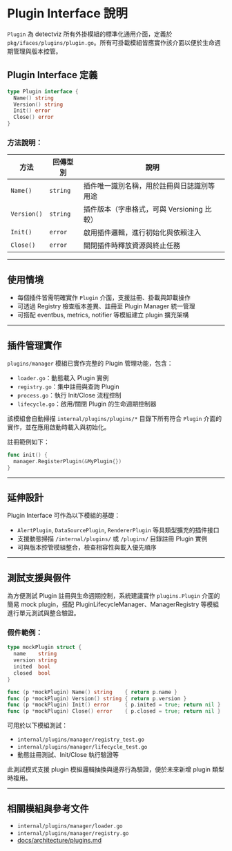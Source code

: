 # Plugin Interface 說明

`Plugin` 為 detectviz 所有外掛模組的標準化通用介面，定義於 `pkg/ifaces/plugins/plugin.go`。所有可掛載模組皆應實作該介面以便於生命週期管理與版本控管。

## Plugin Interface 定義

```go
type Plugin interface {
  Name() string
  Version() string
  Init() error
  Close() error
}
```

### 方法說明：

| 方法     | 回傳型別 | 說明                                         |
|----------|----------|----------------------------------------------|
| `Name()` | `string` | 插件唯一識別名稱，用於註冊與日誌識別等用途     |
| `Version()` | `string` | 插件版本（字串格式，可與 Versioning 比較） |
| `Init()` | `error`  | 啟用插件邏輯，進行初始化與依賴注入             |
| `Close()` | `error` | 關閉插件時釋放資源與終止任務                   |

---

## 使用情境

- 每個插件皆需明確實作 `Plugin` 介面，支援註冊、掛載與卸載操作
- 可透過 Registry 檢查版本差異、註冊至 Plugin Manager 統一管理
- 可搭配 eventbus, metrics, notifier 等模組建立 plugin 擴充架構

---

## 插件管理實作

`plugins/manager` 模組已實作完整的 Plugin 管理功能，包含：

- `loader.go`：動態載入 Plugin 實例
- `registry.go`：集中註冊與查詢 Plugin
- `process.go`：執行 Init/Close 流程控制
- `lifecycle.go`：啟用/關閉 Plugin 的生命週期控制器

該模組會自動掃描 `internal/plugins/plugins/*` 目錄下所有符合 `Plugin` 介面的實作，並在應用啟動時載入與初始化。

註冊範例如下：

```go
func init() {
  manager.RegisterPlugin(&MyPlugin{})
}
```

---

## 延伸設計

Plugin Interface 可作為以下模組的基礎：

- `AlertPlugin`, `DataSourcePlugin`, `RendererPlugin` 等具類型擴充的插件接口
- 支援動態掃描 `/internal/plugins/` 或 `/plugins/` 目錄註冊 Plugin 實例
- 可與版本控管模組整合，檢查相容性與載入優先順序

---

## 測試支援與假件

為方便測試 Plugin 註冊與生命週期控制，系統建議實作 `plugins.Plugin` 介面的簡易 mock plugin，搭配 PluginLifecycleManager、ManagerRegistry 等模組進行單元測試與整合驗證。

### 假件範例：

```go
type mockPlugin struct {
  name    string
  version string
  inited  bool
  closed  bool
}

func (p *mockPlugin) Name() string    { return p.name }
func (p *mockPlugin) Version() string { return p.version }
func (p *mockPlugin) Init() error     { p.inited = true; return nil }
func (p *mockPlugin) Close() error    { p.closed = true; return nil }
```

可用於以下模組測試：

- `internal/plugins/manager/registry_test.go`
- `internal/plugins/manager/lifecycle_test.go`
- 動態註冊測試、Init/Close 執行驗證等

此測試模式支援 plugin 模組邏輯抽換與邊界行為驗證，便於未來新增 plugin 類型時複用。

---

## 相關模組與參考文件

- `internal/plugins/manager/loader.go`
- `internal/plugins/manager/registry.go`
- [docs/architecture/plugins.md](../architecture/plugins.md)